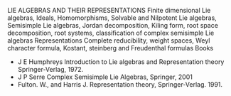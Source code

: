 ---
---
LIE ALGEBRAS AND THEIR REPRESENTATIONS
Finite dimensional Lie algebras, Ideals, Homomorphisms, Solvable and Nilpotent
Lie algebras, Semisimple Lie algebras, Jordan decomposition, Kiling form, root
space decomposition, root systems, classification of complex semisimple Lie
algebras
Representations Complete reducibility, weight spaces, Weyl character formula,
Kostant, steinberg and Freudenthal formulas
Books

* J E Humphreys Introduction to Lie algebras and Representation theory
  Springer-Verlag, 1972.
* J P Serre Complex Semisimple Lie Algebras, Springer, 2001
* Fulton. W., and Harris J. Representation theory, Springer-Verlag. 1991.

